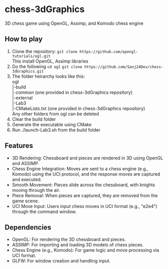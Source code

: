 # chess-3dGraphics
3D chess game using OpenGL, Assimp, and Komodo chess engine

## How to play
1. Clone the repository: ```git clone https://github.com/opengl-tutorials/ogl.git```
    <br> This install OpenGL, Assimp libraries
2. Do the following
    ```cd ogl```
    ```git clone https://github.com/Sanj24Dev/chess-3dGraphics.git```
3. The folder heirarchy looks like this:<br>
    ogl<br>
    |-build<br>
    |-common (one provided in chess-3dGraphics repository)<br>
    |-external<br>
    |-Lab3<br>
    |-CMakeLists.txt (one provided in chess-3dGraphics repository)<br>
    Any other folders from ogl can be deleted
4. Clear the build folder
5. Generate the executable using CMake
6. Run ./launch-Lab3.sh from the build folder

## Features
- 3D Rendering: Chessboard and pieces are rendered in 3D using OpenGL and ASSIMP.
- Chess Engine Integration: Moves are sent to a chess engine (e.g., Komodo) using the UCI protocol, and the response moves are captured and executed.
- Smooth Movement: Pieces slide across the chessboard, with knights moving through the air.
- Piece Removal: When pieces are captured, they are removed from the game scene.
- UCI Move Input: Users input chess moves in UCI format (e.g., "e2e4") through the command window.

## Dependencies
- OpenGL: For rendering the 3D chessboard and pieces.
- ASSIMP: For importing and loading 3D models of chess pieces.
- Chess Engine (e.g., Komodo): For game logic and move processing via UCI format.
- GLFW: For window creation and handling input.

